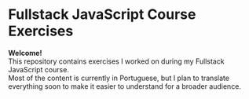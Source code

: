 # Fullstack JavaScript Course Exercises
**Welcome!**  
This repository contains exercises I worked on during my Fullstack JavaScript course.  
Most of the content is currently in Portuguese, but I plan to translate everything soon to make it easier to understand for a broader audience.
